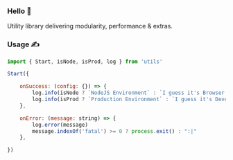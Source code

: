 ### Hello 👋
Utility library delivering modularity, performance & extras.
### Usage ✍
```javascript
import { Start, isNode, isProd, log } from 'utils'

Start({ 

    onSuccess: (config: {}) => {
        log.info(isNode ? `NodeJS Environment` : `I guess it's Browser :)`)
        log.info(isProd ? `Production Environment` : `I guess it's Development Environment :)`)
    }, 

    onError: (message: string) => {
        log.error(message)
        message.indexOf('fatal') >= 0 ? process.exit() : ":|"
    },

})
```